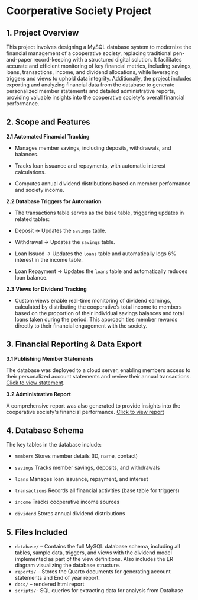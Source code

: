 # Coorperative Society Project 

## 1. Project Overview

This project involves designing a MySQL database system  to modernize the financial management of a cooperative society, replacing traditional pen-and-paper record-keeping with a structured digital solution. It facilitates accurate and efficient monitoring of key financial metrics, including savings, loans, transactions, income, and dividend allocations, while leveraging triggers and views to uphold data integrity. Additionally, the project includes exporting and analyzing financial data from the database to generate personalized member statements and detailed administrative reports, providing valuable insights into the cooperative society's overall financial performance.

## 2. Scope and Features

**2.1 Automated Financial Tracking**

  - Manages member savings, including deposits, withdrawals, and balances.

  - Tracks loan issuance and repayments, with automatic interest calculations.

  - Computes annual dividend distributions based on member performance and society income.

**2.2  Database Triggers for Automation**

  - The transactions table serves as the base table, triggering updates in related tables:

  - Deposit → Updates the `savings` table.

  - Withdrawal → Updates the `savings` table.

  - Loan Issued → Updates the `loans` table and automatically logs 6% interest in the income table.

  - Loan Repayment → Updates the `loans` table and automatically reduces loan balance.

**2.3 Views for Dividend Tracking**

  - Custom views enable real-time monitoring of dividend earnings, calculated by distributing the cooperative’s total income to members based on the proportion of their individual savings balances and total loans taken during the period. This approach ties member rewards directly to their financial engagement with the society.

## 3. Financial Reporting & Data Export

**3.1 Publishing Member Statements**

The database was deployed to a cloud server, enabling members access to their personalized account statements and review their annual transactions. [Click to view statement](https://5a90nh-dunni-olu0ajayi.shinyapps.io/statement/).

**3.2 Administrative Report**

A comprehensive report was also generated to provide insights into the cooperative society's financial performance. [Click to view report](https://oluwadunni1.github.io/coop-database/)

## 4. Database Schema
The key tables in the database include:

- `members` Stores member details (ID, name, contact)

- `savings` Tracks member savings, deposits, and withdrawals

- `loans` Manages loan issuance, repayment, and interest

- `transactions` Records all financial activities (base table for triggers)

- `income` Tracks cooperative income sources

- `dividend` Stores annual dividend distributions

## 5. Files Included 

- `database/` – Contains the full MySQL database schema, including all tables, sample data, triggers, and views with the dividend model implemented as part of the view definitions. Also includes the ER diagram visualizing the database structure.
- `reports/` – Stores the Quarto documents for generating account statements and End of year report.
- `docs/` –  rendered html report 
- `scripts/`- SQL queries for extracting data for analysis from Database
